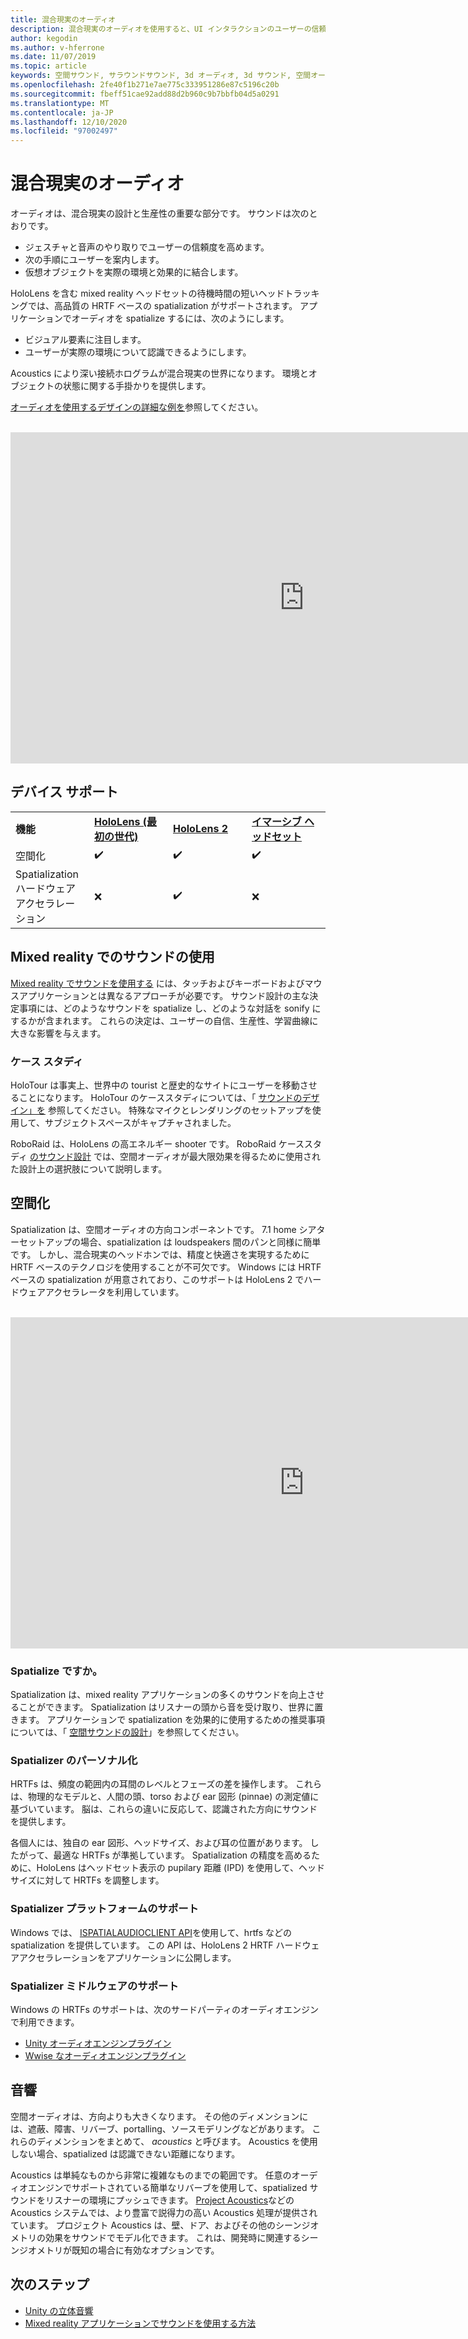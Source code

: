 ```yaml
---
title: 混合現実のオーディオ
description: 混合現実のオーディオを使用すると、UI インタラクションのユーザーの信頼を高め、ユーザーのエクスペリエンスをこちらことができます。
author: kegodin
ms.author: v-hferrone
ms.date: 11/07/2019
ms.topic: article
keywords: 空間サウンド, サラウンドサウンド, 3d オーディオ, 3d サウンド, 空間オーディオ, mixed reality ヘッドセット, windows mixed reality ヘッドセット, 仮想現実ヘッドセット, HoloLens, MRTK, Mixed Reality ツールキット, ケーススタディ, acoustics
ms.openlocfilehash: 2fe40f1b271e7ae775c333951286e87c5196c20b
ms.sourcegitcommit: fbeff51cae92add88d2b960c9b7bbfb04d5a0291
ms.translationtype: MT
ms.contentlocale: ja-JP
ms.lasthandoff: 12/10/2020
ms.locfileid: "97002497"
---
```

# <a name="audio-in-mixed-reality"></a>混合現実のオーディオ
オーディオは、混合現実の設計と生産性の重要な部分です。 サウンドは次のとおりです。
* ジェスチャと音声のやり取りでユーザーの信頼度を高めます。
* 次の手順にユーザーを案内します。
* 仮想オブジェクトを実際の環境と効果的に結合します。

HoloLens を含む mixed reality ヘッドセットの待機時間の短いヘッドトラッキングでは、高品質の HRTF ベースの spatialization がサポートされます。 アプリケーションでオーディオを spatialize するには、次のようにします。
* ビジュアル要素に注目します。
* ユーザーが実際の環境について認識できるようにします。

Acoustics により深い接続ホログラムが混合現実の世界になります。 環境とオブジェクトの状態に関する手掛かりを提供します。

[オーディオを使用するデザインの詳細な例を](spatial-sound-design.md)参照してください。

<br>

<iframe width="940" height="530" src="https://www.youtube.com/embed/PTPvx7mDon4" frameborder="0" allow="accelerometer; autoplay; encrypted-media; gyroscope; picture-in-picture" allowfullscreen></iframe>

## <a name="device-support"></a>デバイス サポート

<table>
    <colgroup>
    <col width="25%" />
    <col width="25%" />
    <col width="25%" />
    <col width="25%" />
    </colgroup>
    <tr>
        <td><strong>機能</strong></td>
        <td><a href="../hololens-hardware-details.md"><strong>HoloLens (最初の世代)</strong></a></td>
        <td><a href="https://docs.microsoft.com/hololens/hololens2-hardware"><strong>HoloLens 2</strong></td>
        <td><a href="../discover/immersive-headset-hardware-details.md"><strong>イマーシブ ヘッドセット</strong></a></td>
    </tr>
     <tr>
        <td>空間化</td>
        <td>✔️</td>
        <td>✔️</td>
        <td>✔️</td>
    </tr>
     <tr>
        <td>Spatialization ハードウェアアクセラレーション</td>
        <td>❌</td>
        <td>✔️</td>
        <td>❌</td>
    </tr>
</table>

## <a name="use-of-sounds-in-mixed-reality"></a>Mixed reality でのサウンドの使用
[Mixed reality でサウンドを使用する](spatial-sound-design.md) には、タッチおよびキーボードおよびマウスアプリケーションとは異なるアプローチが必要です。 サウンド設計の主な決定事項には、どのようなサウンドを spatialize し、どのような対話を sonify にするかが含まれます。 これらの決定は、ユーザーの自信、生産性、学習曲線に大きな影響を与えます。

### <a name="case-studies"></a>ケース スタディ
HoloTour は事実上、世界中の tourist と歴史的なサイトにユーザーを移動させることになります。 HoloTour のケーススタディについては、「 [サウンドのデザイン」を](case-study-spatial-sound-design-for-holotour.md) 参照してください。 特殊なマイクとレンダリングのセットアップを使用して、サブジェクトスペースがキャプチャされました。

RoboRaid は、HoloLens の高エネルギー shooter です。 RoboRaid ケーススタディ [のサウンド設計](case-study-using-spatial-sound-in-roboraid.md) では、空間オーディオが最大限効果を得るために使用された設計上の選択肢について説明します。

## <a name="spatialization"></a>空間化
Spatialization は、空間オーディオの方向コンポーネントです。 7.1 home シアターセットアップの場合、spatialization は loudspeakers 間のパンと同様に簡単です。 しかし、混合現実のヘッドホンでは、精度と快適さを実現するために HRTF ベースのテクノロジを使用することが不可欠です。 Windows には HRTF ベースの spatialization が用意されており、このサポートは HoloLens 2 でハードウェアアクセラレータを利用しています。

<br>

<iframe width="940" height="530" src="https://www.youtube.com/embed/aB3TDjYklmo" frameborder="0" allow="accelerometer; autoplay; encrypted-media; gyroscope; picture-in-picture" allowfullscreen></iframe>

### <a name="should-i-spatialize"></a>Spatialize ですか。
Spatialization は、mixed reality アプリケーションの多くのサウンドを向上させることができます。 Spatialization はリスナーの頭から音を受け取り、世界に置きます。 アプリケーションで spatialization を効果的に使用するための推奨事項については、「 [空間サウンドの設計](spatial-sound-design.md)」を参照してください。

### <a name="spatializer-personalization"></a>Spatializer のパーソナル化
HRTFs は、頻度の範囲内の耳間のレベルとフェーズの差を操作します。 これらは、物理的なモデルと、人間の頭、torso および ear 図形 (pinnae) の測定値に基づいています。 脳は、これらの違いに反応して、認識された方向にサウンドを提供します。

各個人には、独自の ear 図形、ヘッドサイズ、および耳の位置があります。 したがって、最適な HRTFs が準拠しています。 Spatialization の精度を高めるために、HoloLens はヘッドセット表示の pupilary 距離 (IPD) を使用して、ヘッドサイズに対して HRTFs を調整します。

### <a name="spatializer-platform-support"></a>Spatializer プラットフォームのサポート
Windows では、 [ISPATIALAUDIOCLIENT API](https://docs.microsoft.com/windows/win32/coreaudio/spatial-sound)を使用して、hrtfs などの spatialization を提供しています。 この API は、HoloLens 2 HRTF ハードウェアアクセラレーションをアプリケーションに公開します。

### <a name="spatializer-middleware-support"></a>Spatializer ミドルウェアのサポート
Windows の HRTFs のサポートは、次のサードパーティのオーディオエンジンで利用できます。
* [Unity オーディオエンジンプラグイン](../develop/unity/spatial-sound-in-unity.md)
* [Wwise なオーディオエンジンプラグイン](https://www.audiokinetic.com/products/plug-ins/msspatial/)

## <a name="acoustics"></a>音響
空間オーディオは、方向よりも大きくなります。 その他のディメンションには、遮蔽、障害、リバーブ、portalling、ソースモデリングなどがあります。 これらのディメンションをまとめて、 *acoustics* と呼びます。 Acoustics を使用しない場合、spatialized は認識できない距離になります。

Acoustics は単純なものから非常に複雑なものまでの範囲です。 任意のオーディオエンジンでサポートされている簡単なリバーブを使用して、spatialized サウンドをリスナーの環境にプッシュできます。 [Project Acoustics](https://aka.ms/acoustics)などの Acoustics システムでは、より豊富で説得力の高い Acoustics 処理が提供されています。 プロジェクト Acoustics は、壁、ドア、およびその他のシーンジオメトリの効果をサウンドでモデル化できます。 これは、開発時に関連するシーンジオメトリが既知の場合に有効なオプションです。

## <a name="next-steps"></a>次のステップ
- [Unity の立体音響](../develop/unity/spatial-sound-in-unity.md)
- [Mixed reality アプリケーションでサウンドを使用する方法](spatial-sound-design.md)
